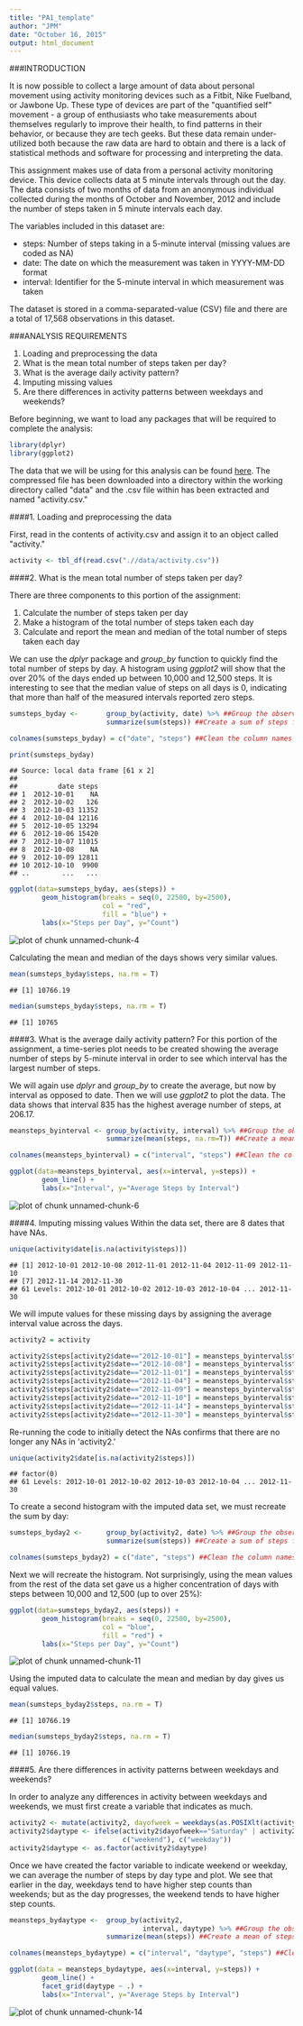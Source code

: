 ```yaml
---
title: "PA1_template"
author: "JPM"
date: "October 16, 2015"
output: html_document
---
```


###INTRODUCTION

It is now possible to collect a large amount of data about personal movement using activity monitoring devices such as a Fitbit, Nike Fuelband, or Jawbone Up. These type of devices are part of the "quantified self" movement - a group of enthusiasts who take measurements about themselves regularly to improve their health, to find patterns in their behavior, or because they are tech geeks. But these data remain under-utilized both because the raw data are hard to obtain and there is a lack of statistical methods and software for processing and interpreting the data.  

This assignment makes use of data from a personal activity monitoring device. This device collects data at 5 minute intervals through out the day. The data consists of two months of data from an anonymous individual collected during the months of October and November, 2012 and include the number of steps taken in 5 minute intervals each day.  

The variables included in this dataset are:  

- steps: Number of steps taking in a 5-minute interval (missing values are coded as NA)
- date: The date on which the measurement was taken in YYYY-MM-DD format
- interval: Identifier for the 5-minute interval in which measurement was taken  

The dataset is stored in a comma-separated-value (CSV) file and there are a total of 17,568 observations in this dataset.  

###ANALYSIS REQUIREMENTS  

1. Loading and preprocessing the data
2. What is the mean total number of steps taken per day?
3. What is the average daily activity pattern?
4. Imputing missing values
5. Are there differences in activity patterns between weekdays and weekends?  

Before beginning, we want to load any packages that will be required to complete the analysis:

```r
library(dplyr)
library(ggplot2)
```
  
The data that we will be using for this analysis can be found [here]("https://d396qusza40orc.cloudfront.net/repdata%2Fdata%2Factivity.zip"). The compressed file has been downloaded into a directory within the working directory called "data" and the .csv file within has been extracted and named "activity.csv."
  
####1. Loading and preprocessing the data

First, read in the contents of activity.csv and assign it to an object called "activity."

```r
activity <- tbl_df(read.csv(".//data/activity.csv"))
```

####2. What is the mean total number of steps taken per day?  

There are three components to this portion of the assignment:  
1. Calculate the number of steps taken per day  
2. Make a histogram of the total number of steps taken each day  
3. Calculate and report the mean and median of the total number of steps taken each day  

We can use the *dplyr* package and *group_by* function to quickly find the total number of steps by day. A histogram using *ggplot2* will show that the over 20% of the days ended up between 10,000 and 12,500 steps. It is interesting to see that the median value of steps on all days is 0, indicating that more than half of the measured intervals reported zero steps.


```r
sumsteps_byday <-       group_by(activity, date) %>% ##Group the observations by day
                        summarize(sum(steps)) ##Create a sum of steps for each day

colnames(sumsteps_byday) = c("date", "steps") ##Clean the column names

print(sumsteps_byday)
```

```
## Source: local data frame [61 x 2]
## 
##          date steps
## 1  2012-10-01    NA
## 2  2012-10-02   126
## 3  2012-10-03 11352
## 4  2012-10-04 12116
## 5  2012-10-05 13294
## 6  2012-10-06 15420
## 7  2012-10-07 11015
## 8  2012-10-08    NA
## 9  2012-10-09 12811
## 10 2012-10-10  9900
## ..        ...   ...
```


```r
ggplot(data=sumsteps_byday, aes(steps)) +
        geom_histogram(breaks = seq(0, 22500, by=2500),
                       col = "red",
                       fill = "blue") +
        labs(x="Steps per Day", y="Count")
```

![plot of chunk unnamed-chunk-4](figure/unnamed-chunk-4-1.png) 

Calculating the mean and median of the days shows very similar values.


```r
mean(sumsteps_byday$steps, na.rm = T)
```

```
## [1] 10766.19
```

```r
median(sumsteps_byday$steps, na.rm = T)
```

```
## [1] 10765
```

####3. What is the average daily activity pattern?
For this portion of the assignment, a time-series plot needs to be created showing the average number of steps by 5-minute interval in order to see which interval has the largest number of steps.

We will again use *dplyr* and *group_by* to create the average, but now by interval as opposed to date. Then we will use *ggplot2* to plot the data. The data shows that interval 835 has the highest average number of steps, at 206.17.


```r
meansteps_byinterval <- group_by(activity, interval) %>% ##Group the observations by interval
                        summarize(mean(steps, na.rm=T)) ##Create a mean of steps for each interval

colnames(meansteps_byinterval) = c("interval", "steps") ##Clean the column names

ggplot(data=meansteps_byinterval, aes(x=interval, y=steps)) + 
        geom_line() + 
        labs(x="Interval", y="Average Steps by Interval")
```

![plot of chunk unnamed-chunk-6](figure/unnamed-chunk-6-1.png) 

####4. Imputing missing values
Within the data set, there are 8 dates that have NAs.


```r
unique(activity$date[is.na(activity$steps)])
```

```
## [1] 2012-10-01 2012-10-08 2012-11-01 2012-11-04 2012-11-09 2012-11-10
## [7] 2012-11-14 2012-11-30
## 61 Levels: 2012-10-01 2012-10-02 2012-10-03 2012-10-04 ... 2012-11-30
```

We will impute values for these missing days by assigning the average interval value across the days.


```r
activity2 = activity

activity2$steps[activity2$date=="2012-10-01"] = meansteps_byinterval$steps
activity2$steps[activity2$date=="2012-10-08"] = meansteps_byinterval$steps
activity2$steps[activity2$date=="2012-11-01"] = meansteps_byinterval$steps
activity2$steps[activity2$date=="2012-11-04"] = meansteps_byinterval$steps
activity2$steps[activity2$date=="2012-11-09"] = meansteps_byinterval$steps
activity2$steps[activity2$date=="2012-11-10"] = meansteps_byinterval$steps
activity2$steps[activity2$date=="2012-11-14"] = meansteps_byinterval$steps
activity2$steps[activity2$date=="2012-11-30"] = meansteps_byinterval$steps
```

Re-running the code to initially detect the NAs confirms that there are no longer any NAs in 'activity2.'


```r
unique(activity2$date[is.na(activity2$steps)])
```

```
## factor(0)
## 61 Levels: 2012-10-01 2012-10-02 2012-10-03 2012-10-04 ... 2012-11-30
```
To create a second histogram with the imputed data set, we must recreate the sum by day:


```r
sumsteps_byday2 <-      group_by(activity2, date) %>% ##Group the observations by day
                        summarize(sum(steps)) ##Create a sum of steps for each day

colnames(sumsteps_byday2) = c("date", "steps") ##Clean the column names
```

Next we will recreate the histogram. Not surprisingly, using the mean values from the rest of the data set gave us a higher concentration of days with steps between 10,000 and 12,500 (up to over 25%):


```r
ggplot(data=sumsteps_byday2, aes(steps)) +
        geom_histogram(breaks = seq(0, 22500, by=2500),
                       col = "blue",
                       fill = "red") +
        labs(x="Steps per Day", y="Count")
```

![plot of chunk unnamed-chunk-11](figure/unnamed-chunk-11-1.png) 

Using the imputed data to calculate the mean and median by day gives us equal values.


```r
mean(sumsteps_byday2$steps, na.rm = T)
```

```
## [1] 10766.19
```

```r
median(sumsteps_byday2$steps, na.rm = T)
```

```
## [1] 10766.19
```

####5. Are there differences in activity patterns between weekdays and weekends?  

In order to analyze any differences in activity between weekdays and weekends, we must first create a variable that indicates as much.


```r
activity2 <- mutate(activity2, dayofweek = weekdays(as.POSIXlt(activity2$date)))
activity2$daytype <- ifelse(activity2$dayofweek=="Saturday" | activity2$dayofweek=="Sunday", 
                            c("weekend"), c("weekday"))
activity2$daytype <- as.factor(activity2$daytype)
```

Once we have created the factor variable to indicate weekend or weekday, we can average the number of steps by day type and plot. We see that earlier in the day, weekdays tend to have higher step counts than weekends; but as the day progresses, the weekend tends to have higher step counts.


```r
meansteps_bydaytype <-  group_by(activity2, 
                                 interval, daytype) %>% ##Group the observations by interval, then daytype
                        summarize(mean(steps)) ##Create a mean of steps for each interval/daytype combination

colnames(meansteps_bydaytype) = c("interval", "daytype", "steps") ##Clean the column names

ggplot(data = meansteps_bydaytype, aes(x=interval, y=steps)) +
        geom_line() +
        facet_grid(daytype ~ .) + 
        labs(x="Interval", y="Average Steps by Interval")
```

![plot of chunk unnamed-chunk-14](figure/unnamed-chunk-14-1.png) 
